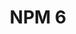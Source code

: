 ---
title: "NPM 6"
categories: ["Development"]

link:
    url: "https://medium.com/npm-inc/announcing-npm-6-5d0b1799a905"
    dead: false

tweet: "NPM 6 follows the release of Node.js 10."
---
